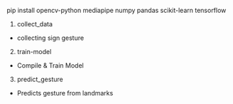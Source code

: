 pip install opencv-python mediapipe numpy pandas scikit-learn tensorflow


1. collect_data
 - collecting sign gesture

2. train-model
 - Compile & Train Model

3. predict_gesture
 - Predicts gesture from landmarks
